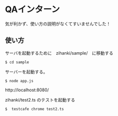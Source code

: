# QAインターン

気が利かず、使い方の説明がなくてすいませんでした！

## 使い方


サーバを起動するために　zihanki/sample/　に移動する

```
$ cd sample
```

サーバーを起動する。 

```
$ node app.js
```
http://localhost:8080/


zihanki/test2.ts のテストを起動する

```
$  testcafe chrome test2.ts
```
